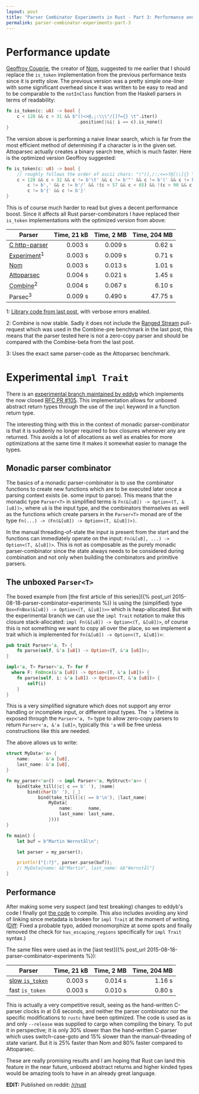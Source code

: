 ```yaml
---
layout: post
title: "Parser Combinator Experiments in Rust - Part 3: Performance and impl Trait"
permalink: parser-combinator-experiments-part-3
---
```


# Performance update

[Geoffroy Couprie](https://github.com/Geal), the creator of [Nom](https://github.com/Geal/nom),
suggested to me earlier that I should replace the ``is_token`` implementation from the previous
performance tests since it is pretty slow. The previous version was a pretty simple one-liner with
some significant overhead since it was written to be easy to read and to be comparable to the
``notInClass`` function from the Haskell parsers in terms of readability:

~~~rust
fn is_token(c: u8) -> bool {
    c < 128 && c > 31 && b"()<>@,;:\\\"/[]?={} \t".iter()
                           .position(|&i| i == c).is_none()
}
~~~

The version above is performing a naive linear search, which is far from the most efficient method
of determining if a character is in the given set. Attoparsec actually creates a binary search
tree, which is much faster. Here is the optimized version Geoffroy suggested:

~~~rust
fn is_token(c: u8) -> bool {
    // roughly follows the order of ascii chars: "\"(),/:;<=>?@[\\]{} \t"
    c < 128 && c > 32 && c != b'\t' && c != b'"' && c != b'(' && c != b')' &&
        c != b',' && c != b'/' && !(c > 57 && c < 65) && !(c > 90 && c < 94) &&
        c != b'{' && c != b'}'
}
~~~

This is of course much harder to read but gives a decent performance boost. Since it affects all
Rust parser-combinators I have replaced their ``is_token`` implementations with the optimized
version from above:

Parser                   | Time, 21 kB | Time, 2 MB | Time, 204 MB
-------------------------|------------:|-----------:|------------:
[C http-parser]          | 0.003 s     |    0.009 s |  0.62 s
[Experiment]<sup>1</sup> | 0.003 s     |    0.009 s |  0.71 s
[Nom]                    | 0.003 s     |    0.013 s |  1.01 s
[Attoparsec]             | 0.004 s     |    0.021 s |  1.45 s
[Combine]<sup>2</sup>    | 0.004 s     |    0.067 s |  6.10 s
Parsec<sup>3</sup>       | 0.009 s     |    0.490 s | 47.75 s

1: [Library code from last post](https://github.com/m4rw3r/rust_parser_experiments/tree/fifth),
   with verbose errors enabled.

2: Combine is now stable. Sadly it does not include the [Ranged Stream](https://github.com/Marwes/combine/pull/42)
   pull-request which was used in the Combine-pre benchmark in the last post, this means that the
   parser tested here is not a zero-copy parser and should be compared with the Combine-beta from
   the last post.

3: Uses the exact same parser-code as the Attoparsec benchmark.

# Experimental ``impl Trait``

There is an [experimental branch maintained by eddyb](https://github.com/eddyb/rust/commits/calendar-driven-development)
which implements the now closed [RFC PR #105](https://github.com/rust-lang/rfcs/pull/105). This
implementation allows for unboxed abstract return types through the use of the ``impl`` keyword
in a function return type.

The interesting thing with this in the context of monadic parser-combinator is that it is suddenly
no longer required to box closures whenever any are returned. This avoids a lot of allocations
as well as enables for more optimizations at the same time it makes it somewhat easier to manage
the types.

## Monadic parser combinator

The basics of a monadic parser-combinator is to use the combinator functions to create new
functions which are to be executed later once a parsing context exists (ie. some input to parse).
This means that the monadic type ``Parser<T>`` in simplified terms is ``Fn(&[u8]) -> Option<(T, &[u8])>``,
where ``u8`` is the input type, and the combinators themselves as well as the functions which create
parsers in the ``Parser<T>`` monad are of the type ``Fn(...) -> (Fn(&[u8]) -> Option<(T, &[u8])>)``.

In the manual threading-of-state the input is present from the start and the functions can
immediately operate on the input: ``Fn(&[u8], ...) -> Option<(T, &[u8])>``. This is not as
composable as the purely monadic parser-combinator since the state always needs to be considered
during combination and not only when building the combinators and primitive parsers.

## The unboxed ``Parser<T>``

The boxed example from [the first article of this series]({% post_url 2015-08-18-parser-combinator-experiments %})
is using the (simplified) type ``Box<FnBox(&[u8]) -> Option<(T, &[u8])>>`` which is heap-allocated.
But with the experimental branch we can use the ``impl Trait`` notation to make this closure
stack-allocated: ``impl Fn(&[u8]) -> Option<(T, &[u8])>``, of course this is not something we want
to copy all over the place, so we implement a trait which is implemented for ``Fn(&[u8]) -> Option<(T, &[u8])>``:

~~~rust
pub trait Parser<'a, T> {
    fn parse(self, &'a [u8]) -> Option<(T, &'a [u8])>;
}

impl<'a, T> Parser<'a, T> for F
  where F: FnOnce(&'a [u8]) -> Option<(T, &'a [u8])> {
    fn parse(self, i: &'a [u8]) -> Option<(T, &'a [u8])> {
        self(i)
    }
}
~~~

This is a very simplified signature which does not support any error handling or incomplete input,
or different input types. The ``'a`` lifetime is exposed through the ``Parser<'a, T>`` type to
allow zero-copy parsers to return ``Parser<'a, &'a [u8]>``, typically this ``'a`` will be free
unless constructions like this are needed.

The above allows us to write:

~~~rust
struct MyData<'a> {
    name:      &'a [u8],
    last_name: &'a [u8],
}

fn my_parser<'a>() -> impl Parser<'a, MyStruct<'a>> {
    bind(take_till(|c| c == b' '), |name|
        bind(char(b' '), |_|
            bind(take_till(|c| == b'\n'), |last_name|
                MyData{
                    name:      name,
                    last_name: last_name,
                })))
}

fn main() {
    let buf = b"Martin Wernstål\n";

    let parser = my_parser();

    println!("{:?}", parser.parse(buf));
    // MyData{name: &b"Martin", last_name: &b"Wernstål"}
}
~~~

## Performance

After making some very suspect (and test breaking) changes to eddyb's code I finally got
[the code](https://github.com/m4rw3r/rust_parser_experiments/tree/ebedd36f2f7e19171c65e38fdee3822d5daa4090)
to compile. This also includes avoiding any kind of linking since metadata is broken for
``impl Trait`` at the moment of writing. ([Diff](https://gist.github.com/m4rw3r/9128819a56db444ba402):
Fixed a probable typo, added monomorphize at some spots and finally removed the check for
``has_escaping_regions`` specifically for ``impl Trait`` syntax.)

The same files were used as in the [last test]({% post_url 2015-08-18-parser-combinator-experiments %}):

Parser               | Time, 21 kB | Time, 2 MB | Time, 204 MB
---------------------|------------:|-----------:|------------:
[slow ``is_token``]  | 0.003 s     | 0.014 s    | 1.16 s
fast ``is_token``    | 0.003 s     | 0.010 s    | 0.80 s

This is actually a very competitive result, seeing as the hand-written C-parser clocks in at 0.6
seconds, and neither the parser combinator nor the specific modifications to ``rustc`` have been
optimized. The code is used as is and only ``--release`` was supplied to cargo when compiling
the binary. To put it in perspective; it is only 30% slower than the hand-written C-parser which uses
switch-case-goto and 15% slower than the manual-threading of state variant. But it is  25% faster
than Nom and 80% faster compared to Attoparsec.

These are really promising results and I am hoping that Rust can land this feature in the near
future, unboxed abstract returns and higher kinded types would be amazing tools to have in an
already great language.

**EDIT:** Published on reddit: [/r/rust](https://www.reddit.com/r/rust/comments/3k0d0d/parser_combinator_experiments_part_3_performance/)

[C http-parser]: https://github.com/bos/attoparsec/blob/4f137347be02106765f6897059b88219c79bb86c/examples/rfc2616.c
[Attoparsec]: https://github.com/bos/attoparsec/blob/4f137347be02106765f6897059b88219c79bb86c/examples/RFC2616.hs
[Experiment]: https://gist.github.com/m4rw3r/cda66a9308ecb91f7147
[Combine]: https://gist.github.com/m4rw3r/4e82c4ee10deb1e141fc
[Nom]: https://gist.github.com/m4rw3r/54f7d80a3a5232c85d79
[slow ``is_token``]: https://github.com/m4rw3r/rust_parser_experiments/blob/ebedd36f2f7e19171c65e38fdee3822d5daa4090/src/main.rs#L208
